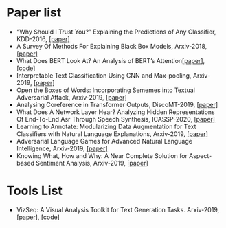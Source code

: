 # Paper list
- “Why Should I Trust You?” Explaining the Predictions of Any Classifier, KDD-2016, [[paper]](http://sameersingh.org/files/papers/lime-kdd16.pdf)
- A Survey Of Methods For Explaining Black Box Models, Arxiv-2018, [[paper]](https://arxiv.org/pdf/1802.01933.pdf)
- What Does BERT Look At? An Analysis of BERT’s Attention[[paper]](https://nlp.stanford.edu/pubs/clark2019what.pdf), [[code]](https://github.com/jessevig/bertviz)
- Interpretable Text Classification Using CNN and Max-pooling, Arxiv-2019, [[paper]](https://arxiv.org/pdf/1910.11236.pdf)
- Open the Boxes of Words: Incorporating Sememes into Textual Adversarial Attack, Arxiv-2019, [[paper]](https://arxiv.org/pdf/1910.12196.pdf)
- Analysing Coreference in Transformer Outputs, DiscoMT-2019, [[paper]](https://arxiv.org/pdf/1911.01188.pdf)
- What Does A Network Layer Hear? Analyzing Hidden Representations Of End-To-End Asr Through Speech Synthesis, ICASSP-2020, [[paper]](https://arxiv.org/pdf/1911.01102.pdf)
- Learning to Annotate: Modularizing Data Augmentation for Text Classifiers with Natural Language Explanations, Arxiv-2019, [[paper]](https://arxiv.org/pdf/1911.01352.pdf)
- Adversarial Language Games for Advanced Natural Language Intelligence, Arxiv-2019, [[paper]](https://arxiv.org/pdf/1911.01622.pdf)
- Knowing What, How and Why: A Near Complete Solution for Aspect-based Sentiment Analysis, Arxiv-2019, [[paper]](https://arxiv.org/pdf/1911.01616.pdf)

# Tools List
- VizSeq: A Visual Analysis Toolkit for Text Generation Tasks. Arxiv-2019, [[paper]](https://arxiv.org/pdf/1909.05424.pdf), [[code]](https://github.com/facebookresearch/vizseq)
